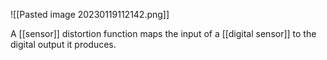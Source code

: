 ![[Pasted image 20230119112142.png]]

A [[sensor]] distortion function maps the input of a [[digital sensor]] to the digital output it produces. 